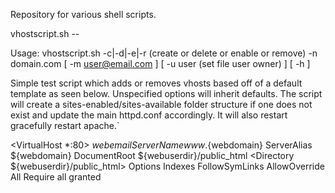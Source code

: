 Repository for various shell scripts. 

vhostscript.sh --

Usage: vhostscript.sh -c|-d|-e|-r (create or delete or enable or remove) -n domain.com [ -m user@email.com ] [ -u user (set file user owner) ] [ -h ]

Simple test script which adds or removes vhosts based off of a default template as seen below. Unspecified options will inherit defaults. The script will create a sites-enabled/sites-available folder structure if one does not exist and update the main httpd.conf accordingly. It will also restart gracefully restart apache.`

<VirtualHost *:80>
    $webemail
    ServerName www.${webdomain}
    ServerAlias ${webdomain}
    DocumentRoot ${webuserdir}/public_html
    <Directory ${webuserdir}/public_html>
      Options Indexes FollowSymLinks
      AllowOverride All
      Require all granted
    </Directory>

</VirtualHost>

